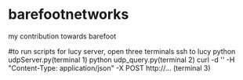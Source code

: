 # barefootnetworks
my contribution towards barefoot

#to run scripts for lucy server, open three terminals
	ssh to lucy
	python udpServer.py(terminal 1)
	python udp_query.py(terminal 2)
	curl -d '' -H "Content-Type: application/json" -X POST
		http://... (terminal 3)


